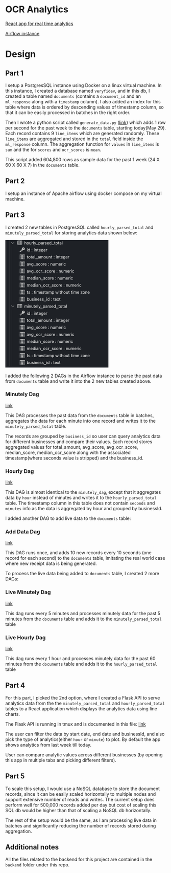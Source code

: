 # OCR Analytics

[React app for real time analytics](https://keshav137.github.io/ocr_analytics/)

[Airflow instance](http://138.197.208.92:8080/home)

# Design

## Part 1

I setup a PostgresSQL instance using Docker on a linux virtual machine. In this instance, I created a database named `veryfidev`, and in this db, I created a table named `documents` (contains a `document_id` and an `ml_response` along with a `timestamp` column). I also added an index for this table where data is ordered by descending values of timestamp column, so that it can be easily processed in batches in the right order.

Then I wrote a python script called `generate_data.py` ([link](https://github.com/keshav137/ocr_analytics/blob/main/backend/scripts/generate_data.py)) which adds 1 row per second for the past week to the `documents` table, starting today(May 29). Each record contains 9 `line_items` which are generated randomly. These `line_items` are aggregated and stored in the `total` field inside the `ml_response` column. The aggregation function for `values` in `line_items` is `sum` and the for `scores` and `ocr_scores` is `mean`.

This script added 604,800 rows as sample data for the past 1 week (24 X 60 X 60 X 7) in the `documents` table.

## Part 2

I setup an instance of Apache airflow using docker compose on my virtual machine.

## Part 3

I created 2 new tables in PostgresSQL called `hourly_parsed_total` and `minutely_parsed_total` for storing analytics data shown below:

![Alt text](./assets/table_shapes.jpg "Table shapes")

I added the following 2 DAGs in the Airflow instance to parse the past data from `documents` table and write it into the 2 new tables created above.

### Minutely Dag

[link](http://138.197.208.92:8080/dags/minutely_dag/grid?search=minutely_dag)

This DAG processes the past data from the `documents` table in batches, aggregates the data for each minute into one record and writes it to the `minutely_parsed_total` table.

The records are grouped by `business_id` so user can query analytics data for different businesses and compare their values. Each record stores aggregated values for total_amount, avg_score, avg_ocr_score, median_score, median_ocr_score along with the associated timestamp(where seconds value is stripped) and the business_id.

### Hourly Dag

[link](http://138.197.208.92:8080/dags/hourly_dag/grid?search=hourly_dag)

This DAG is almost identical to the `minutely_dag`, except that it aggregates data by `hour` instead of minutes and writes it to the `hourly_parsed_total` table. The timestamp column in this table does not contain `seconds` and `minutes` info as the data is aggregated by hour and grouped by businessId.

I added another DAG to add live data to the `documents` table:

### Add Data Dag

[link](http://138.197.208.92:8080/dags/add_data_dag)

This DAG runs once, and adds 10 new records every 10 seconds (one record for each second) to the `documents` table, imitating the real world case where new receipt data is being generated.

To process the live data being added to `documents` table, I created 2 more DAGs:

### Live Minutely Dag

[link](http://138.197.208.92:8080/dags/live_minutely_dag)

This dag runs every 5 minutes and processes minutely data for the past 5 minutes from the `documents` table and adds it to the `minutely_parsed_total` table

### Live Hourly Dag

[link](http://138.197.208.92:8080/dags/live_hourly_dag)

This dag runs every 1 hour and processes minutely data for the past 60 minutes from the `documents` table and adds it to the `hourly_parsed_total` table

## Part 4

For this part, I picked the 2nd option, where I created a Flask API to serve analytics data from the the `minutely_parsed_total` and `hourly_parsed_total` tables to a React application which displays the analytics data using line charts.

The Flask API is running in tmux and is documented in this file:
[link](https://github.com/keshav137/ocr_analytics/blob/main/backend/scripts/server.py)

The user can filter the data by start date, end date and businessId, and also pick the type of analytics(either `hour` or `minute`) to plot.
By default the app shows analytics from last week till today.

User can compare analytic values across different businesses (by opening this app in multiple tabs and picking different filters).

## Part 5

To scale this setup, I would use a NoSQL database to store the document records, since it can be easily scaled horizontally to multiple nodes and support extensive number of reads and writes. The current setup does perform well for 500,000 records added per day but cost of scaling this SQL db would be higher than that of scaling a NoSQL db horizontally.

The rest of the setup would be the same, as I am processing live data in batches and significantly reducing the number of records stored during aggregation.

## Additional notes

All the files related to the backend for this project are contained in the `backend` folder under this repo.
